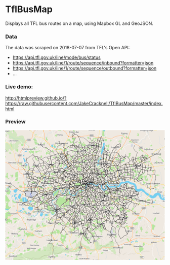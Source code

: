 # TflBusMap
Displays all TFL bus routes on a map, using Mapbox GL and GeoJSON.

### Data
The data was scraped on 2018-07-07 from TFL's Open API:
* https://api.tfl.gov.uk/line/mode/bus/status
* https://api.tfl.gov.uk/line/1/route/sequence/inbound?formatter=json
* https://api.tfl.gov.uk/line/1/route/sequence/outbound?formatter=json
* ...

### Live demo:
http://htmlpreview.github.io/?https://raw.githubusercontent.com/JakeCracknell/TflBusMap/master/index.html

### Preview
![Preview](preview.png?raw=true "Preview")
